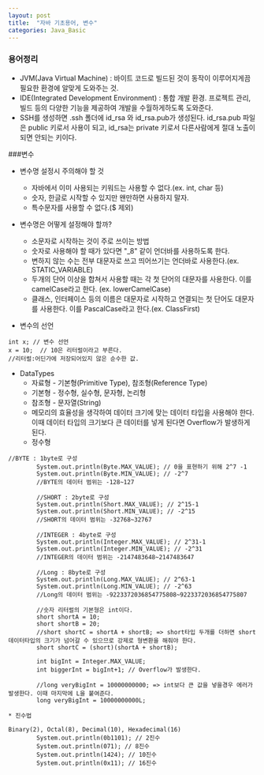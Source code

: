 ```yaml
---
layout: post
title:  "자바 기초용어, 변수"
categories: Java_Basic
---
```


### 용어정리
- JVM(Java Virtual Machine) : 바이트 코드로 빌드된 것이 동작이 이루어지게끔 필요한 환경에 알맞게 도와주는 것.
- IDE(Integrated Development Environment) : 통합 개발 환경. 프로젝트 관리, 빌드 등의 다양한 기능을 제공하여 개발을 수월하게하도록 도와준다.
- SSH를 생성하면 .ssh 폴더에 id_rsa 와 id_rsa.pub가 생성된다. id_rsa.pub 파일은 public 키로서 사용이 되고, id_rsa는 private 키로서 다른사람에게 절대 노출이 되면 안되는 키이다.



###변수
- 변수명 설정시 주의해야 할 것
    * 자바에서 이미 사용되는 키워드는 사용할 수 없다.(ex. int, char 등)
    * 숫자, 한글로 시작할 수 있지만 왠만하면 사용하지 말자.
    * 특수문자를 사용할 수 없다.($ 제외)

- 변수명은 어떻게 설정해야 할까?
    * 소문자로 시작하는 것이 주로 쓰이는 방법
    * 숫자로 사용해야 할 때가 있다면 "_8" 같이 언더바를 사용하도록 한다.
    * 변하지 않는 수는 전부 대문자로 쓰고 띄어쓰기는 언더바로 사용한다.(ex. STATIC_VARIABLE)
    * 두개의 단어 이상을 합쳐서 사용할 때는 각 첫 단어의 대문자를 사용한다. 이를 camelCase라고 한다. (ex. lowerCamelCase)
    * 클래스, 인터페이스 등의 이름은 대문자로 시작하고 연결되는 첫 단어도 대문자를 사용한다. 이를 PascalCase라고 한다.(ex. ClassFirst)

- 변수의 선언
```
int x; // 변수 선언
x = 10;  // 10은 리터럴이라고 부른다.
//리터럴:어딘가에 저장되어있지 않은 순수한 값.
```

- DataTypes
    * 자료형 - 기본형(Primitive Type), 참조형(Reference Type)
    * 기본형 - 정수형, 실수형, 문자형, 논리형
    * 참조형 - 문자열(String)
    * 메모리의 효율성을 생각하여 데이터 크기에 맞는 데이터 타입을 사용해야 한다. 이때 데이터 타입의 크기보다 큰 데이터를 넣게 된다면 Overflow가 발생하게 된다.
    * 정수형
```
//BYTE : 1byte로 구성
        System.out.println(Byte.MAX_VALUE); // 0을 표현하기 위해 2^7 -1
        System.out.println(Byte.MIN_VALUE); // -2^7
        //BYTE의 데이터 범위는 -128~127

        //SHORT : 2byte로 구성
        System.out.println(Short.MAX_VALUE); // 2^15-1
        System.out.println(Short.MIN_VALUE); // -2^15
        //SHORT의 데이터 범위는 -32768~32767

        //INTEGER : 4byte로 구성
        System.out.println(Integer.MAX_VALUE); // 2^31-1
        System.out.println(Integer.MIN_VALUE); // -2^31
        //INTEGER의 데이터 범위는 -2147483648~2147483647

        //Long : 8byte로 구성
        System.out.println(Long.MAX_VALUE); // 2^63-1
        System.out.println(Long.MIN_VALUE); // -2^63
        //Long의 데이터 범위는 -9223372036854775808~9223372036854775807
        
        //숫자 리터럴의 기본형은 int이다.
        short shortA = 10;
        short shortB = 20;
        //short shortC = shortA + shortB; => short타입 두개를 더하면 short데이터타입의 크기가 넘어갈 수 있으므로 강제로 형변환을 해줘야 한다.
        short shortC = (short)(shortA + shortB);

        int bigInt = Integer.MAX_VALUE;
        int biggerInt = bigInt+1; // Overflow가 발생한다.

        //long veryBigInt = 10000000000; => int보다 큰 값을 넣을경우 에러가 발생한다. 이때 마지막에 L을 붙여준다.
        long veryBigInt = 10000000000L;
```
    * 진수법
```
Binary(2), Octal(8), Decimal(10), Hexadecimal(16)
        System.out.println(0b1101); // 2진수
        System.out.println(071); // 8진수
        System.out.println(1424); // 10진수
        System.out.println(0x11); // 16진수
```
